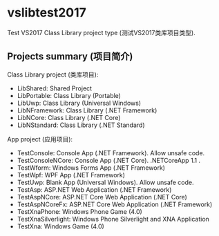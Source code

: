 # vslibtest2017
Test VS2017 Class Library project type (测试VS2017类库项目类型).

## Projects summary (项目简介)

Class Library project (类库项目):
- LibShared: Shared Project
- LibPortable: Class Library (Portable)
- LibUwp: Class Library (Universal Windows)
- LibNFramework: Class Library (.NET Framework)
- LibNCore: Class Library (.NET Core)
- LibNStandard: Class Library (.NET Standard)

App project (应用项目):

- TestConsole: Console App (.NET Framework). Allow unsafe code.
- TestConsoleNCore: Console App (.NET Core). .NETCoreApp 1.1 .
- TestWform: Windows Forms App (.NET Framework)
- TestWpf: WPF App (.NET Framework)
- TestUwp: Blank App (Universal Windows). Allow unsafe code.
- TestAsp: ASP.NET Web Application (.NET Framework)
- TestAspNCore: ASP.NET Core Web Application (.NET Core)
- TestAspNCoreFx: ASP.NET Core Web Application (.NET Framework)
- TestXnaPhone: Windows Phone Game (4.0)
- TestXnaSilverlight: Windows Phone Silverlight and XNA Application
- TestXna: Windows Game (4.0)

